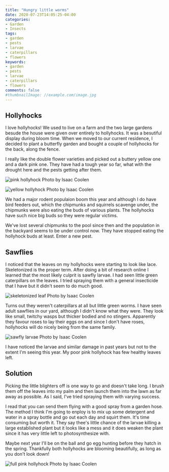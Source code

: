 ```yaml
---
title: "Hungry little worms"
date: 2020-07-23T14:05:25-04:00
categories:
- Garden
- Insects
tags:
- garden
- pests
- larvae
- caterpillars
- flowers
keywords:
- garden
- pests
- larvae
- caterpillars
- flowers
comments: false
#thumbnailImage: //example.com/image.jpg
---
```


## Hollyhocks

I love hollyhocks! We used to live on a farm and the two large gardens besude the house were given over entirely to hollyhocks. It was a besutiful display during bloom time. When we moved to our current residence, I decided to plant a butterfly garden and bought a couple of hollyhocks for the back, along the fence.

I really like the double flower varieties and picked out a buttery yellow one and a dark pink one. They have had a tough year so far, what with the drought here and the pests getting after them.

![pink hollyhock](/images/pink-hollyhock.jpg)
Photo by Isaac Coolen

![yellow hollyhock](/images/yellow-hollyhock.jpg)
Photo by Isaac Coolen

We had a major rodent populaion boom this year and although I do have bird feeders out, which the chipmunks and squirrels scavenge under, the chipmunks were also eating the buds of various plants. The hollyhocks have such nice big buds so they were regular victims. 

We've lost several chipmunks to the pool since then and the population in the backyard seems to be under control now. They have stopped eating the hollyhock buds at least. Enter a new pest.



## Sawflies

I noticed that the leaves on my hollyhocks were starting to look like lace. Skeletonized is the proper term. After doing a bit of research online I learned that the most likely culprit is sawfly larvae. I had seen little green caterpillars on the leaves. I tried spraying them with a general insecticide that I have but it didn't seem to do much good.

![skeletonized leaf](/images/skeletonized-leaf.jpg)
Photo by Isaac Coolen

Turns out they weren't caterpillars at all but little green worms. I have seen adult sawflies in our yard, although I didn't know what they were. They look like small, twitchy wasps but thicker bodied and no stingers. Apparently they favour roses to lay their eggs on and since I don't have roses, hollyhocks will do nicely being from the same family.

![sawfly larvae](/images/sawfly-larvae.jpg)
Photo by Isaac Coolen

I have noticed the larvae and similar damage in past years but not to the extent I'm seeing this year. My poor pink hollyhock has few healthy leaves left.

## Solution

Picking the little blighters off is one way to go and doesn't take long. I brush them off the leaves into my palm and then launch them into the lawn as far away as possible. As I said, I've tried spraying them with varying success.

I read that you can send them flying with a good spray from a garden hose. The method I think I'm going to enploy is to mix up some detergent and water in a spray bottle and go out each day and squirt them. It's time consuming but worth it. They say thee's little chance of the larvae killing a large established plant but it looks like a mess and it does weaken the plant since it has very little left to photosynthesize with.

Maybe next year I'll be on the ball and go egg hunting before they hatch in the spring. Thankfully both hollyhocks are blooming beautifully, as long as you don't look down!

![full pink hollyhock](/images/full-hollyhock.jpg)
Photo by Isaac Coolen
